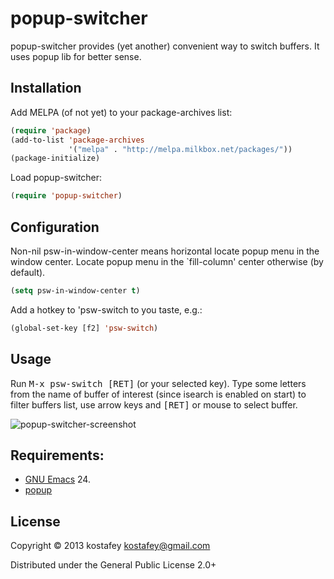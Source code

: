 # popup-switcher

popup-switcher provides (yet another) convenient way to switch buffers.
It uses popup lib for better sense.

## Installation

Add MELPA (of not yet) to your package-archives list:

```lisp
(require 'package)
(add-to-list 'package-archives
             '("melpa" . "http://melpa.milkbox.net/packages/"))
(package-initialize)
```

Load popup-switcher:

```lisp
(require 'popup-switcher)
```

## Configuration

Non-nil psw-in-window-center means horizontal locate popup menu in the window
center.  Locate popup menu in the `fill-column' center otherwise (by default).

```lisp
(setq psw-in-window-center t)
```

Add a hotkey to 'psw-switch to you taste, e.g.:

```lisp
(global-set-key [f2] 'psw-switch)
```

## Usage

Run <kbd>M-x psw-switch [RET]</kbd> (or your selected key).  Type some letters
from the name of buffer of interest (since isearch is enabled on start) to
filter buffers list, use arrow keys and <kbd>[RET]</kbd> or mouse to select
buffer.

![popup-switcher-screenshot](https://raw.github.com/kostefey/popup-switcher/master/popup-switcher.png)

## Requirements:

* [GNU Emacs](http://www.gnu.org/software/emacs/emacs.html) 24.
* [popup](https://github.com/auto-complete/popup-el)

## License

Copyright © 2013 kostafey <kostafey@gmail.com>

Distributed under the General Public License 2.0+
